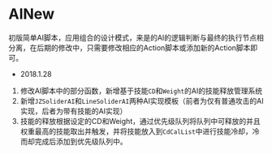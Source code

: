 # AINew
初版简单AI脚本，应用组合的设计模式，来是的AI的逻辑判断与最终的执行节点相分离，在后期的修改中，只需要修改相应的Action脚本或添加新的Action脚本即可。
- 2018.1.28<br>
1. 修改AI脚本中的部分函数，新增基于技能`CD`和`Weight`的AI的技能释放管理系统<br>
2. 新增`JZSoliderAI`和`LineSoliderAI`两种AI实现模板（前者为仅有普通攻击的AI实现，后者为带有技能的AI实现）
3. 技能的释放根据设定的CD和Weight，通过优先级队列将队列中可释放的并且权重最高的技能取出并触发，并将技能放入到`CdCalList`中进行技能冷却，冷而却完成后添加到优先级队列中。
